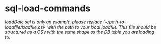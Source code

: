 # sql-load-commands
*loadData.sql is only an example, please replace '~/path-to-loadfile/loadfile.csv' with the path to your local loadfile. This file should be structured as a CSV with the same shape as the DB table you are loading to.*